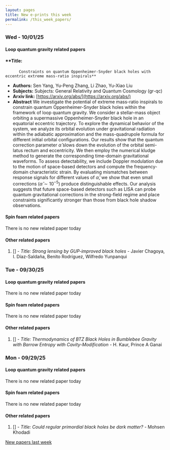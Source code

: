 ```yaml
---
layout: pages
title: New e-prints this week
permalink: /this_week_papers/
---
```




### Wed - 10/01/25

#### Loop quantum gravity related papers

#### **Title:
          Constraints on quantum Oppenheimer-Snyder black holes with eccentric extreme mass-ratio inspirals**
 - **Authors:** Sen Yang, Yu-Peng Zhang, Li Zhao, Yu-Xiao Liu
 - **Subjects:** Subjects:
General Relativity and Quantum Cosmology (gr-qc)
 - **Arxiv link:** [https://arxiv.org/abs/](https://arxiv.org/abs/)
 - **Abstract**
 We investigate the potential of extreme mass-ratio inspirals to constrain quantum Oppenheimer-Snyder black holes within the framework of loop quantum gravity. We consider a stellar-mass object orbiting a supermassive Oppenheimer-Snyder black hole in an equatorial eccentric trajectory. To explore the dynamical behavior of the system, we analyze its orbital evolution under gravitational radiation within the adiabatic approximation and the mass-quadrupole formula for different initial orbital configurations. Our results show that the quantum correction parameter $\hat{\alpha}$ slows down the evolution of the orbital semi-latus rectum and eccentricity. We then employ the numerical kludge method to generate the corresponding time-domain gravitational waveforms. To assess detectability, we include Doppler modulation due to the motion of space-based detectors and compute the frequency-domain characteristic strain. By evaluating mismatches between response signals for different values of $\hat{\alpha}$, we show that even small corrections $(\hat{\alpha} \sim 10^{-5})$ produce distinguishable effects. Our analysis suggests that future space-based detectors such as LISA can probe quantum gravitational corrections in the strong-field regime and place constraints significantly stronger than those from black hole shadow observations. 

#### Spin foam related papers

There is no new related paper today 



#### Other related papers

1. [[]](https://arxiv.org/abs/) - *Title:
          Strong lensing by GUP-improved black holes* - Javier Chagoya, I. Díaz-Saldaña, Benito Rodríguez, Wilfredo Yunpanqui



### Tue - 09/30/25

#### Loop quantum gravity related papers

There is no new related paper today 

#### Spin foam related papers

There is no new related paper today 



#### Other related papers

1. [[]](https://arxiv.org/abs/) - *Title:
          Thermodynamics of BTZ Black Holes in Bumblebee Gravity with Barrow Entropy with Cavity-Modification* - H. Kaur, Prince A Ganai



### Mon - 09/29/25

#### Loop quantum gravity related papers

There is no new related paper today 

#### Spin foam related papers

There is no new related paper today 



#### Other related papers

1. [[]](https://arxiv.org/abs/) - *Title:
          Could regular primordial black holes be dark matter?* - Mohsen Khodadi






[New papers last week]({{site.url}}/archived/weekly/pre-prints/2025/09/29/archived_weekly_papers.html)